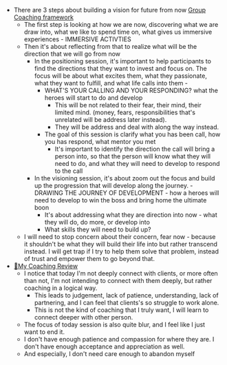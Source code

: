 - There are 3 steps about building a vision for future from now [Group Coaching framework](<Group Coaching framework.md>)
    - The first step is looking at how we are now, discovering what we are draw into, what we like to spend time on, what gives us immersive experiences - IMMERSIVE ACTIVTIES
    - Then it's about reflecting from that to realize what will be the direction that we will go from now
        - In the positioning session, it's important to help participants to find the directions that they want to invest and focus on. The focus will be about what excites them, what they passionate, what they want to fulfill, and what life calls into them - 
            - WHAT'S YOUR CALLING AND YOUR RESPONDING? what the heroes will start to do and develop
                - This will be not related to their fear, their mind, their limited mind. (money, fears, responsibilities that's unrelated will be address later instead).
                - They will be address and deal with along the way instead.
            - The goal of this session is clarify what you has been call, how you has respond, what mentor you met
                - It's important to identify the direction the call will bring a person into, so that the person will know what they will need to do, and what they will need to develop to respond to the call
        - In the visioning session, it's about zoom out the focus and build up the progression that will develop along the journey. - DRAWING THE JOURNEY OF DEVELOPMENT - how a heroes will need to develop to win the boss and bring home the ultimate boon
            - It's about addressing what they are direction into now - what they will do, do more, or develop into
            - What skills they will need to build up?
    - I will need to stop concern about their concern, fear now - because it shouldn't be what they will build their life into but rather transcend instead. I will get trap if I try to help them solve that problem, instead of trust and empower them to go beyond that.
- [📝My Coaching Review](<📝My Coaching Review.md>)
    - I notice that today I'm not deeply connect with clients, or more often than not, I'm not intending to connect with them deeply, but rather coaching in a logical way.
        - This leads to judgement, lack of patience, understanding, lack of partnering, and I can feel that clients's so struggle to work alone. 
        - This is not the kind of coaching that I truly want, I will learn to connect deeper with other person.
    - The focus of today session is also quite blur, and I feel like I just want to end it.
    - I don't have enough patience and compassion for where they are. I don't have enough acceptance and appreciation as well. 
    - And especially, I don't need care enough to abandon myself
